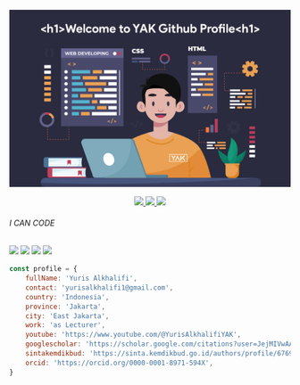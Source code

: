 ![Cover](/images/welcome.jpg)

<p align="center">
  <a href="https://scholar.google.com/citations?user=JejMIVwAAAAJ" title="Google Scholar" target="_blank">
    <img src="https://img.shields.io/badge/google-scholar?style=for-the-badge&logo=google-scholar&logoColor=white&label=Yuris%20Alkhalifi&labelColor=-&color=%234285F4"/>
  </a>
  <a href="https://twitter.com/yuris60" title="Instagram" target="_blank">
    <img src="https://img.shields.io/badge/Instagram-E4405F?style=for-the-badge&logo=instagram&logoColor=white"/>
  </a>
  <a href="https://www.linkedin.com/in/yuris60" title="Linkedin" target="_blank">
    <img src="https://img.shields.io/badge/LinkedIn-0077B5?style=for-the-badge&logo=linkedin&logoColor=white"/>
  </a>
</p>

<p align="center" style="text-align: center; width:100%;">
  <h6>I CAN CODE</h6>
  <span><img src="https://img.shields.io/badge/javascript%20-%23323330.svg?&style=for-the-badge&logo=javascript&logoColor=%23F7DF1E"/></span>
  <span><img src="https://img.shields.io/badge/html5%20-%23E34F26.svg?&style=for-the-badge&logo=html5&logoColor=white"/></span>
  <span><img src="https://img.shields.io/badge/css3%20-%231572B6.svg?&style=for-the-badge&logo=css3&logoColor=white"/></span>
  <span><img src="https://img.shields.io/badge/php-%23777BB4.svg?&style=for-the-badge&logo=php&logoColor=white"/></span>
</p>

```js
const profile = {
    fullName: 'Yuris Alkhalifi',
    contact: 'yurisalkhalifi1@gmail.com',
    country: 'Indonesia',
    province: 'Jakarta',
    city: 'East Jakarta',
    work: 'as Lecturer',
    youtube: 'https://www.youtube.com/@YurisAlkhalifiYAK',
    googlescholar: 'https://scholar.google.com/citations?user=JejMIVwAAAAJ',
    sintakemdikbud: 'https://sinta.kemdikbud.go.id/authors/profile/6769136',
    orcid: 'https://orcid.org/0000-0001-8971-594X',
}
```

<!--
**yuris60/yuris60** is a ✨ _special_ ✨ repository because its `README.md` (this file) appears on your GitHub profile.

Here are some ideas to get you started:

- 🔭 I’m currently working on ...
- 🌱 I’m currently learning ...
- 👯 I’m looking to collaborate on ...
- 🤔 I’m looking for help with ...
- 💬 Ask me about ...
- 📫 How to reach me: ...
- 😄 Pronouns: ...
- ⚡ Fun fact: ...
-->
